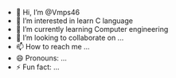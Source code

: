 - 👋 Hi, I’m @Vmps46
- 👀 I’m interested in learn C language
- 🌱 I’m currently learning Computer engineering
- 💞️ I’m looking to collaborate on ...
- 📫 How to reach me ...
- 😄 Pronouns: ...
- ⚡ Fun fact: ...

<!---
Vmps46/Vmps46 is a ✨ special ✨ repository because its `README.md` (this file) appears on your GitHub profile.
You can click the Preview link to take a look at your changes.
--->
